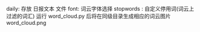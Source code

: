 daily: 存放 日报文本 文件
font: 词云字体选择
stopwords : 自定义停用词(词云上过滤的词汇)
运行 word_cloud.py 后将在同级目录生成相应的词云图片 word_cloud.png
